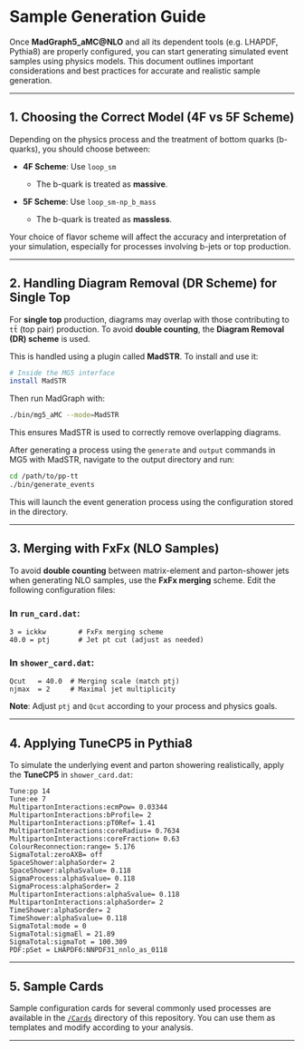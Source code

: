# Sample Generation Guide

Once **MadGraph5\_aMC\@NLO** and all its dependent tools (e.g. LHAPDF, Pythia8) are properly configured, you can start generating simulated event samples using physics models. This document outlines important considerations and best practices for accurate and realistic sample generation.

---

## 1. Choosing the Correct Model (4F vs 5F Scheme)

Depending on the physics process and the treatment of bottom quarks (b-quarks), you should choose between:

* **4F Scheme**: Use `loop_sm`

  * The b-quark is treated as **massive**.
* **5F Scheme**: Use `loop_sm-np_b_mass`

  * The b-quark is treated as **massless**.

Your choice of flavor scheme will affect the accuracy and interpretation of your simulation, especially for processes involving b-jets or top production.

---

## 2. Handling Diagram Removal (DR Scheme) for Single Top

For **single top** production, diagrams may overlap with those contributing to `tt̄` (top pair) production. To avoid **double counting**, the **Diagram Removal (DR) scheme** is used.

This is handled using a plugin called **MadSTR**. To install and use it:

```bash
# Inside the MG5 interface
install MadSTR
```

Then run MadGraph with:

```bash
./bin/mg5_aMC --mode=MadSTR
```

This ensures MadSTR is used to correctly remove overlapping diagrams.

After generating a process using the `generate` and `output` commands in MG5 with MadSTR, navigate to the output directory and run:

```bash
cd /path/to/pp-tt
./bin/generate_events
```

This will launch the event generation process using the configuration stored in the directory.

---

## 3. Merging with FxFx (NLO Samples)

To avoid **double counting** between matrix-element and parton-shower jets when generating NLO samples, use the **FxFx merging** scheme. Edit the following configuration files:

### In `run_card.dat`:

```text
3 = ickkw        # FxFx merging scheme
40.0 = ptj       # Jet pt cut (adjust as needed)
```

### In `shower_card.dat`:

```text
Qcut   = 40.0  # Merging scale (match ptj)
njmax  = 2     # Maximal jet multiplicity
```

**Note**: Adjust `ptj` and `Qcut` according to your process and physics goals.

---

## 4. Applying TuneCP5 in Pythia8

To simulate the underlying event and parton showering realistically, apply the **TuneCP5** in `shower_card.dat`:

```text
Tune:pp 14
Tune:ee 7
MultipartonInteractions:ecmPow= 0.03344 
MultipartonInteractions:bProfile= 2 
MultipartonInteractions:pT0Ref= 1.41 
MultipartonInteractions:coreRadius= 0.7634 
MultipartonInteractions:coreFraction= 0.63 
ColourReconnection:range= 5.176 
SigmaTotal:zeroAXB= off 
SpaceShower:alphaSorder= 2 
SpaceShower:alphaSvalue= 0.118 
SigmaProcess:alphaSvalue= 0.118 
SigmaProcess:alphaSorder= 2 
MultipartonInteractions:alphaSvalue= 0.118 
MultipartonInteractions:alphaSorder= 2 
TimeShower:alphaSorder= 2 
TimeShower:alphaSvalue= 0.118 
SigmaTotal:mode = 0 
SigmaTotal:sigmaEl = 21.89 
SigmaTotal:sigmaTot = 100.309 
PDF:pSet = LHAPDF6:NNPDF31_nnlo_as_0118
```

---

## 5. Sample Cards

Sample configuration cards for several commonly used processes are available in the [`/Cards`](./Cards) directory of this repository. You can use them as templates and modify according to your analysis.

---
